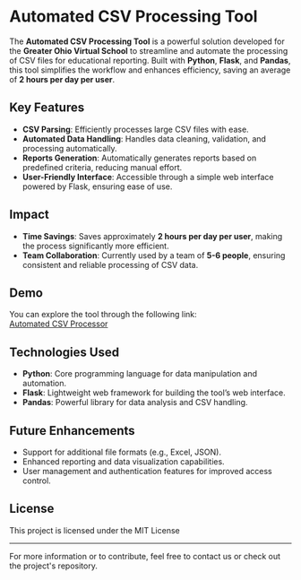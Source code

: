 # Automated CSV Processing Tool

The **Automated CSV Processing Tool** is a powerful solution developed for the **Greater Ohio Virtual School** to streamline and automate the processing of CSV files for educational reporting. Built with **Python**, **Flask**, and **Pandas**, this tool simplifies the workflow and enhances efficiency, saving an average of **2 hours per day per user**. 

## Key Features
- **CSV Parsing**: Efficiently processes large CSV files with ease.
- **Automated Data Handling**: Handles data cleaning, validation, and processing automatically.
- **Reports Generation**: Automatically generates reports based on predefined criteria, reducing manual effort.
- **User-Friendly Interface**: Accessible through a simple web interface powered by Flask, ensuring ease of use.
  
## Impact
- **Time Savings**: Saves approximately **2 hours per day per user**, making the process significantly more efficient.
- **Team Collaboration**: Currently used by a team of **5-6 people**, ensuring consistent and reliable processing of CSV data.

## Demo
You can explore the tool through the following link:  
[Automated CSV Processor](https://govs-csv-processor.onrender.com/)

## Technologies Used
- **Python**: Core programming language for data manipulation and automation.
- **Flask**: Lightweight web framework for building the tool’s web interface.
- **Pandas**: Powerful library for data analysis and CSV handling.

## Future Enhancements
- Support for additional file formats (e.g., Excel, JSON).
- Enhanced reporting and data visualization capabilities.
- User management and authentication features for improved access control.

## License
This project is licensed under the MIT License

---

For more information or to contribute, feel free to contact us or check out the project's repository.
